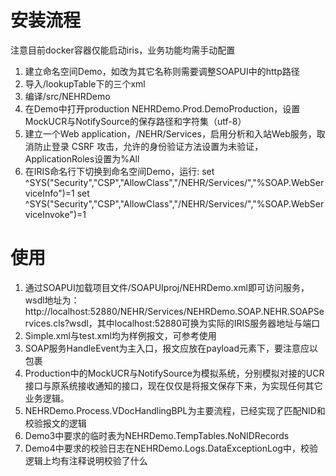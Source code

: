 # 安装流程
注意目前docker容器仅能启动iris，业务功能均需手动配置
1. 建立命名空间Demo，如改为其它名称则需要调整SOAPUI中的http路径
2. 导入/lookupTable下的三个xml
3. 编译/src/NEHRDemo
4. 在Demo中打开production NEHRDemo.Prod.DemoProduction，设置MockUCR与NotifySource的保存路径和字符集（utf-8）
5. 建立一个Web application，/NEHR/Services，启用分析和入站Web服务，取消防止登录 CSRF 攻击，允许的身份验证方法设置为未验证，ApplicationRoles设置为%All
6. 在IRIS命名行下切换到命名空间Demo，运行:
set ^SYS("Security","CSP","AllowClass","/NEHR/Services/","%SOAP.WebServiceInfo")=1
set ^SYS("Security","CSP","AllowClass","/NEHR/Services/","%SOAP.WebServiceInvoke")=1

# 使用
1. 通过SOAPUI加载项目文件/SOAPUIproj/NEHRDemo.xml即可访问服务，wsdl地址为：http://localhost:52880/NEHR/Services/NEHRDemo.SOAP.NEHR.SOAPServices.cls?wsdl，其中localhost:52880可换为实际的IRIS服务器地址与端口
2. Simple.xml与test.xml均为样例报文，可参考使用
3. SOAP服务HandleEvent为主入口，报文应放在payload元素下，要注意应以<![CDATA[]]>包裹
4. Production中的MockUCR与NotifySource为模拟系统，分别模拟对接的UCR接口与原系统接收通知的接口，现在仅仅是将报文保存下来，为实现任何其它业务逻辑。
5. NEHRDemo.Process.VDocHandlingBPL为主要流程，已经实现了匹配NID和校验报文的逻辑
6. Demo3中要求的临时表为NEHRDemo.TempTables.NoNIDRecords
7. Demo4中要求的校验日志在NEHRDemo.Logs.DataExceptionLog中，校验逻辑上均有注释说明校验了什么


